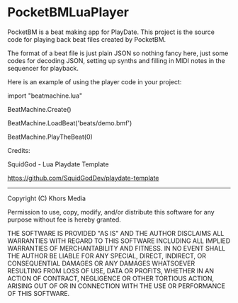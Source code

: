 # PocketBMLuaPlayer
 
PocketBM is a beat making app for PlayDate. This project is the source code for playing back beat files created by PocketBM.

The format of a beat file is just plain JSON so nothing fancy here, just some codes for decoding JSON, setting up synths and filling in MIDI notes in the sequencer for playback.

Here is an example of using the player code in your project:


import "beatmachine.lua"

BeatMachine.Create()

BeatMachine.LoadBeat('beats/demo.bmf')

BeatMachine.PlayTheBeat(0)


Credits:

SquidGod - Lua Playdate Template

https://github.com/SquidGodDev/playdate-template



--------------------------------------------------------------------------------
Copyright (C) Khors Media

Permission to use, copy, modify, and/or distribute this software for any
purpose without fee is hereby granted.

THE SOFTWARE IS PROVIDED "AS IS" AND THE AUTHOR DISCLAIMS ALL WARRANTIES WITH
REGARD TO THIS SOFTWARE INCLUDING ALL IMPLIED WARRANTIES OF MERCHANTABILITY AND
FITNESS. IN NO EVENT SHALL THE AUTHOR BE LIABLE FOR ANY SPECIAL, DIRECT,
INDIRECT, OR CONSEQUENTIAL DAMAGES OR ANY DAMAGES WHATSOEVER RESULTING FROM
LOSS OF USE, DATA OR PROFITS, WHETHER IN AN ACTION OF CONTRACT, NEGLIGENCE
OR OTHER TORTIOUS ACTION, ARISING OUT OF OR IN CONNECTION WITH THE USE OR
PERFORMANCE OF THIS SOFTWARE.
